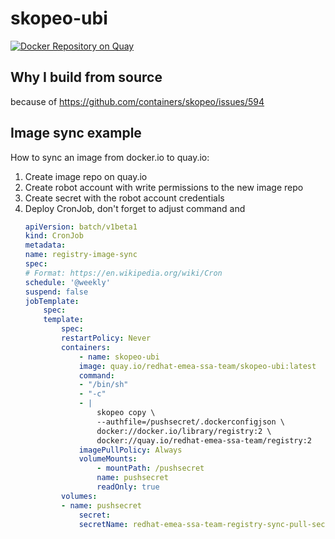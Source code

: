 # skopeo-ubi

[![Docker Repository on Quay](https://quay.io/repository/redhat-emea-ssa-team/skopeo-ubi/status "Docker Repository on Quay")](https://quay.io/repository/redhat-emea-ssa-team/skopeo-ubi)

## Why I build from source

because of https://github.com/containers/skopeo/issues/594

## Image sync example 

How to sync an image from docker.io to quay.io:

1) Create image repo on quay.io
2) Create robot account with write permissions to the new image repo
3) Create secret with the robot account credentials
4) Deploy CronJob, don't forget to adjust command and 
    ```yaml
    apiVersion: batch/v1beta1
    kind: CronJob
    metadata:
    name: registry-image-sync
    spec:
    # Format: https://en.wikipedia.org/wiki/Cron
    schedule: '@weekly'
    suspend: false
    jobTemplate:
        spec:
        template:
            spec:
            restartPolicy: Never
            containers:
                - name: skopeo-ubi
                image: quay.io/redhat-emea-ssa-team/skopeo-ubi:latest
                command:  
                - "/bin/sh"
                - "-c"
                - |
                    skopeo copy \
                    --authfile=/pushsecret/.dockerconfigjson \
                    docker://docker.io/library/registry:2 \
                    docker://quay.io/redhat-emea-ssa-team/registry:2
                imagePullPolicy: Always
                volumeMounts:
                    - mountPath: /pushsecret
                    name: pushsecret
                    readOnly: true
            volumes:
            - name: pushsecret
                secret:
                secretName: redhat-emea-ssa-team-registry-sync-pull-secret
    ```
